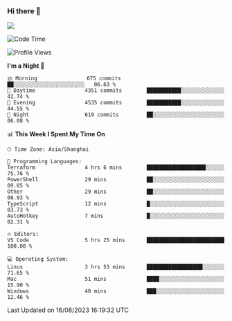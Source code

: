 ### Hi there 👋

<!--
**JJAYCHEN1e/jjaychen1e** is a ✨ _special_ ✨ repository because its `README.md` (this file) appears on your GitHub profile.

Here are some ideas to get you started:

- 🔭 I’m currently working on ...
- 🌱 I’m currently learning ...
- 👯 I’m looking to collaborate on ...
- 🤔 I’m looking for help with ...
- 💬 Ask me about ...
- 📫 How to reach me: ...
- 😄 Pronouns: ...
- ⚡ Fun fact: ...
-->

[![](https://github-readme-stats.vercel.app/api?username=jjaychen1e&show_icons=true)](https://github.com/jjaychen1e/github-readme-stats?count_private=true)

<!--START_SECTION:waka-->
![Code Time](http://img.shields.io/badge/Code%20Time-846%20hrs%2031%20mins-blue)

![Profile Views](http://img.shields.io/badge/Profile%20Views-2-blue)

**I'm a Night 🦉** 

```text
🌞 Morning                675 commits         ██░░░░░░░░░░░░░░░░░░░░░░░   06.63 % 
🌆 Daytime                4351 commits        ███████████░░░░░░░░░░░░░░   42.74 % 
🌃 Evening                4535 commits        ███████████░░░░░░░░░░░░░░   44.55 % 
🌙 Night                  619 commits         ██░░░░░░░░░░░░░░░░░░░░░░░   06.08 % 
```


📊 **This Week I Spent My Time On** 

```text
🕑︎ Time Zone: Asia/Shanghai

💬 Programming Languages: 
Terraform                4 hrs 6 mins        ███████████████████░░░░░░   75.76 % 
PowerShell               29 mins             ██░░░░░░░░░░░░░░░░░░░░░░░   09.05 % 
Other                    29 mins             ██░░░░░░░░░░░░░░░░░░░░░░░   08.93 % 
TypeScript               12 mins             █░░░░░░░░░░░░░░░░░░░░░░░░   03.73 % 
AutoHotkey               7 mins              █░░░░░░░░░░░░░░░░░░░░░░░░   02.31 % 

🔥 Editors: 
VS Code                  5 hrs 25 mins       █████████████████████████   100.00 % 

💻 Operating System: 
Linux                    3 hrs 53 mins       ██████████████████░░░░░░░   71.65 % 
Mac                      51 mins             ████░░░░░░░░░░░░░░░░░░░░░   15.90 % 
Windows                  40 mins             ███░░░░░░░░░░░░░░░░░░░░░░   12.46 % 
```


 Last Updated on 16/08/2023 16:19:32 UTC
<!--END_SECTION:waka-->
